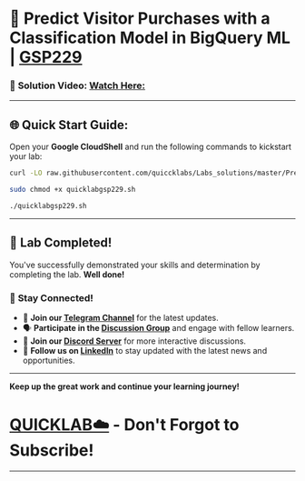 
# 🚀 Predict Visitor Purchases with a Classification Model in BigQuery ML | [GSP229](https://www.cloudskillsboost.google/catalog_lab/1101)

### 🔗 **Solution Video:** [Watch Here: ](https://youtu.be/hp8wJ6tUm70)

---

## 🌐 **Quick Start Guide:**

Open your **Google CloudShell** and run the following commands to kickstart your lab:


```bash
curl -LO raw.githubusercontent.com/quiccklabs/Labs_solutions/master/Predict%20Visitor%20Purchases%20with%20a%20Classification%20Model%20in%20BigQuery%20ML/quicklabgsp229.sh

sudo chmod +x quicklabgsp229.sh

./quicklabgsp229.sh
```

---

## 🎉 **Lab Completed!**

You've successfully demonstrated your skills and determination by completing the lab. **Well done!**

### 🌟 **Stay Connected!**

- 🔔 **Join our [Telegram Channel](https://t.me/quiccklab)** for the latest updates.
- 🗣 **Participate in the [Discussion Group](https://t.me/Quicklabchat)** and engage with fellow learners.
- 💬 **Join our [Discord Server](https://discord.gg/7fAVf4USZn)** for more interactive discussions.
- 💼 **Follow us on [LinkedIn](https://www.linkedin.com/company/quicklab-linkedin/)** to stay updated with the latest news and opportunities.


---

**Keep up the great work and continue your learning journey!**

# [QUICKLAB☁️](https://www.youtube.com/@quick_lab) - Don't Forgot to Subscribe!

---
